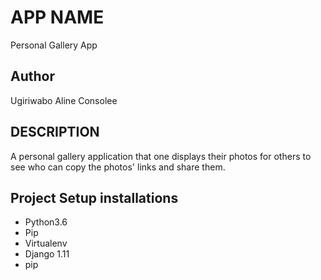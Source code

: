 # APP NAME
Personal Gallery App

## Author

Ugiriwabo Aline Consolee

## DESCRIPTION
A personal gallery application that one displays their photos for others to see who can copy the photos' links and share them.

## Project Setup installations

* Python3.6
* Pip
* Virtualenv
* Django 1.11
* pip